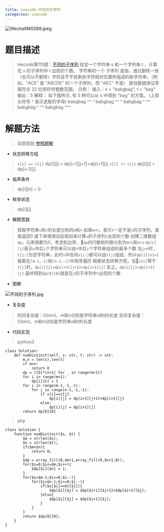 ```yaml
---
title: Leecode-不同的子序列
categories: Leecode
---
```

![WechatIMG589.jpeg](https://upload-images.jianshu.io/upload_images/15325592-2f71cc394dcc131a.jpeg?imageMogr2/auto-orient/strip%7CimageView2/2/w/1240)
<!-- more -->

#  题目描述

> leecode第115题：[不同的子序列](https://leetcode-cn.com/problems/distinct-subsequences/)
给定一个字符串 s 和一个字符串 t ，计算在 s 的子序列中 t 出现的个数。
字符串的一个 子序列 是指，通过删除一些（也可以不删除）字符且不干扰剩余字符相对位置所组成的新字符串。（例如，"ACE" 是 "ABCDE" 的一个子序列，而 "AEC" 不是）
题目数据保证答案符合 32 位带符号整数范围。
示例：
输入：s = "babgbag", t = "bag"
输出：5
解释：
如下图所示, 有 5 种可以从 s 中得到 "bag" 的方案。 
(上箭头符号 ^ 表示选取的字母)
babgbag
^^ ^
babgbag
^^    ^
babgbag
^    ^^
babgbag
  ^  ^^
babgbag
    ^^^

#  解题方法

> 动态规划
[参照题解](https://leetcode-cn.com/problems/distinct-subsequences/solution/bu-tong-de-zi-xu-lie-by-leetcode-solutio-urw3/)

- 状态转移方程

> `s[i] == s[j]` dp[i][j] = dp[i+1][j+1]+dp[i+1][j]
`s[i] != s[j]` dp[i][j] = dp[i+1][j]

- 临界条件

> dp[i][n] = 0

- 枚举状态

> dp[i][j]

- 解题思路

> 获取字符串`s`和`t`的长度分别的`m`和`n`
如果`m<n`，表示`t`一定不是`s`的子序列，直接返回0
接下来使用动态规划来计算`s`的子序列`t`出现的个数
创建二维数组`dp`，元素值都为0，考虑到边界，`dp`的行数和列数分别为`m+1`和`n+1`
`dp[i][j]`表示`s`中后`i`个字符串可以由`t`中后`j`个字符串组成的最多个数
当`j=n`时，`t[j:]`为空字符串，此时`s`中任何`s[i:]`都可以由`t[j]`组成，所以`dp[i][n]=1`
接着在`[m-1,-1)`和`[n-1,-1]`中倒序遍历
根据状态转移方程，当`s[i]`等于`t[j]`时，`dp[i][j]=dp[i+1][j+1]+dp[i+1][j]`
反之，`dp[i][j]=dp[i+1][j]`
最终得到`dp[0][0]`就是在`s`的子序列中`t`出现的个数

- 图解

![不同的子序列.jpg](https://upload-images.jianshu.io/upload_images/15325592-6f1aa99dc3d39715.jpg?imageMogr2/auto-orient/strip%7CimageView2/2/w/1240)
<!-- more -->

- 复杂度
> 时间复杂度：O(mn)，m和n分别是字符串s和t的长度
空间复杂度：O(mn)，m和n分别是字符串s和t的长度

- 代码实现

> python3

```
class Solution:
    def numDistinct(self, s: str, t: str) -> int:
        m,n = len(s),len(t)
        if m<n:
            return 0
        dp = [[0]*(n+1) for _ in range(m+1)]
        for i in range(m+1):
            dp[i][n] = 1
        for i in range(m-1,-1,-1):
            for j in range(n-1,-1,-1):
                if s[i]==t[j]:
                    dp[i][j] = dp[i+1][j+1]+dp[i+1][j]
                else:
                    dp[i][j] = dp[i+1][j]
        return dp[0][0]
```

> php

```
class Solution {
    function numDistinct($s, $t) {
        $m = strlen($s);
        $n = strlen($t);
        if($m<$n){
            return 0;
        }
        $dp = array_fill(0,$m+1,array_fill(0,$n+1,0));
        for($i=0;$i<=$m;$i++){
            $dp[$i][$n] = 1;
        }
        for($i=$m-1;$i>=0;$i--){
            for($j=$n-1;$j>=0;$j--){
                if($s[$i]==$t[$j]){
                    $dp[$i][$j] = $dp[$i+1][$j+1]+$dp[$i+1][$j];
                }else{
                    $dp[$i][$j] = $dp[$i+1][$j];
                }
            }               
        }
        return $dp[0][0];
    }
}
```

